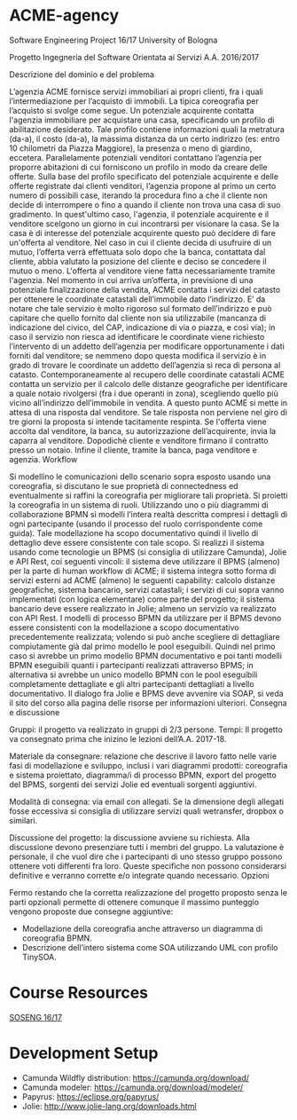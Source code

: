 # ACME-agency
Software Engineering Project 16/17 University of Bologna

Progetto Ingegneria del Software Orientata ai Servizi
A.A. 2016/2017

Descrizione del dominio e del problema

L’agenzia ACME fornisce servizi immobiliari ai propri clienti, fra i quali l’intermediazione per l’acquisto di immobili.
La tipica coreografia per l’acquisto si svolge come segue.
Un potenziale acquirente contatta l'agenzia immobiliare per acquistare una casa, specificando un profilo di abilitazione desiderato. Tale profilo contiene informazioni quali la metratura (da-a), il costo (da-a), la massima distanza da un certo indirizzo (es: entro 10 chilometri da Piazza Maggiore), la presenza o meno di giardino, eccetera.
Parallelamente potenziali venditori contattano l’agenzia per proporre abitazioni di cui forniscono un profilo in modo da creare delle offerte.
Sulla base del profilo specificato del potenziale acquirente e delle offerte registrate dai clienti venditori, l’agenzia propone al primo un certo numero di possibili case, iterando la procedura fino a che il cliente non decide di interrompere o fino a quando il cliente non trova una casa di suo gradimento. In quest'ultimo caso, l'agenzia, il potenziale acquirente e il venditore scelgono un giorno in cui incontrarsi per visionare la casa. Se la casa è di interesse del potenziale acquirente questo può decidere di fare un'offerta al venditore.
Nel caso in cui il cliente decida di usufruire di un mutuo, l’offerta verrà effettuata solo dopo che la banca, contattata dal cliente, abbia valutato la posizione del cliente e deciso se concedere il mutuo o meno.
L'offerta al venditore viene fatta necessariamente tramite l'agenzia. Nel momento in cui arriva un’offerta, in previsione di una potenziale finalizzazione della vendita, ACME contatta i servizi del catasto per ottenere le coordinate catastali dell’immobile dato l’indirizzo. E’ da notare che tale servizio è molto rigoroso sul formato dell’indirizzo e può capitare che quello fornito dal cliente non sia utilizzabile (mancanza di indicazione del civico, del CAP, indicazione di via o piazza, e così via); in caso il servizio non riesca ad identificare le coordinate viene richiesto l’intervento di un addetto dell’agenzia per modificare opportunamente i dati forniti dal venditore; se nemmeno dopo questa modifica il servizio è in grado di trovare le coordinate un addetto dell’agenzia si reca di persona al catasto.
Contemporaneamente al recupero delle coordinate catastali ACME contatta un servizio per il calcolo delle distanze geografiche per identificare a quale notaio rivolgersi (fra i due operanti in zona), scegliendo quello più vicino all’indirizzo dell’immobile in vendita. A questo punto ACME si mette in attesa di una risposta dal venditore. Se tale risposta non perviene nel giro di tre giorni la proposta si intende tacitamente respinta.
Se l'offerta viene accolta dal venditore, la banca, su autorizzazione dell’acquirente, invia la caparra al venditore. Dopodichè cliente e venditore firmano il contratto presso un notaio. Infine il cliente, tramite la banca, paga venditore e agenzia.
Workflow

Si modellino le comunicazioni dello scenario sopra esposto usando una coreografia, si discutano le sue proprietà di connectedness ed eventualmente si raffini la coreografia per migliorare tali proprietà. Si proietti la coreografia in un sistema di ruoli.
Utilizzando uno o più diagrammi di collaborazione BPMN si modelli l’intera realtà descritta compresi i dettagli di ogni partecipante (usando il processo del ruolo corrispondente come guida). Tale modellazione ha scopo documentativo quindi il livello di dettaglio deve essere consistente con tale scopo.
Si realizzi il sistema usando come tecnologie un BPMS (si consiglia di utilizzare Camunda), Jolie e API Rest, coi seguenti vincoli:
il sistema deve utilizzare il BPMS (almeno) per la parte di human workflow di ACME;
il sistema integra sotto forma di servizi esterni ad ACME (almeno) le seguenti capability: calcolo distanze geografiche, sistema bancario, servizi catastali;
i servizi di cui sopra vanno implementati (con logica elementare) come parte del progetto;
il sistema bancario deve essere realizzato in Jolie;
almeno un servizio va realizzato con API Rest.
I modelli di processo BPMN da utilizzare per il BPMS devono essere consistenti con la modellazione a scopo documentativo precedentemente realizzata; volendo si può anche scegliere di dettagliare compiutamente già dal primo modello le pool eseguibili. Quindi nel primo caso si avrebbe un primo modello BPMN documentativo e poi tanti modelli BPMN eseguibili quanti i partecipanti realizzati attraverso BPMS; in alternativa si avrebbe un unico modello BPMN con le pool eseguibili completamente dettagliate e gli altri partecipanti dettagliati a livello documentativo.
Il dialogo fra Jolie e BPMS deve avvenire via SOAP, si veda il sito del corso alla pagina delle risorse per informazioni ulteriori.
Consegna e discussione

Gruppi: il progetto va realizzato in gruppi di 2/3 persone.
Tempi: Il progetto va consegnato prima che inizino le lezioni dell’A.A. 2017-18.

Materiale da consegnare: relazione che descrive il lavoro fatto nelle varie fasi di modellazione e sviluppo, inclusi i vari diagrammi prodotti: coreografia e sistema proiettato, diagramma/i di processo BPMN, export del progetto del BPMS, sorgenti dei servizi Jolie ed eventuali sorgenti aggiuntivi.

Modalità  di consegna: via email con allegati. Se la dimensione degli allegati fosse eccessiva si consiglia di utilizzare servizi quali wetransfer, dropbox o similari.

Discussione del progetto: la discussione avviene su richiesta. Alla discussione devono presenziare tutti i membri del gruppo. La valutazione è personale, il che vuol dire che i partecipanti di uno stesso gruppo possono ottenere voti differenti fra loro. Queste specifiche non possono considerarsi definitive e verranno corrette e/o integrate quando necessario.
Opzioni

Fermo restando che la corretta realizzazione del progetto proposto senza le parti opzionali permette di ottenere comunque il massimo punteggio vengono proposte due consegne aggiuntive:
- Modellazione della coreografia anche attraverso un diagramma di coreografia BPMN.
- Descrizione dell’intero sistema come SOA utilizzando UML con profilo TinySOA.

# Course Resources
[SOSENG 16/17](http://soseng.web.cs.unibo.it/?page_id=762)

# Development Setup

- Camunda Wildfly distribution: https://camunda.org/download/
- Camunda modeler: https://camunda.org/download/modeler/
- Papyrus: https://eclipse.org/papyrus/
- Jolie: http://www.jolie-lang.org/downloads.html
